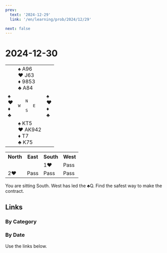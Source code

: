 ```yaml
---
prev:
  text: '2024-12-29'
  link: '/en/learning/prob/2024/12/29'

next: false
---
```


# 2024-12-30

<table class="deal">
	<tr>
		<td></td>
		<td>♠ A96<br>♥ J63<br>♦ 9853<br>♣ A84</td>
		<td></td>
	</tr>
	<tr>
		<td>♠ <br>♥ <br>♦ <br>♣ </td>
		<td><pre>   N<br>W     E<br>   S</pre></td>
		<td>♠ <br>♥ <br>♦ <br>♣ </td>
	</tr>
	<tr>
		<td></td>
		<td>♠ KT5<br>♥ AK942<br>♦ T7<br>♣ K75</td>
		<td></td>
	</tr>
</table>

<table class="auction">
	<tr>
		<th>North</th>
		<th>East</th>
		<th>South</th>
		<th>West</th>
	</tr>
	<tr>
		<td></td>
		<td></td>
		<td>1♥</td>
		<td>Pass</td>
	</tr>
	<tr>
		<td>2♥</td>
		<td>Pass</td>
		<td>Pass</td>
		<td>Pass</td>
	</tr>
</table>

You are sitting South. West has led the ♣Q. Find the safest way to make the contract.

## Links

[<Badge type="tip" text="Check Solution"/>](/en/learning/prob/2024/12/30)

### By Category

[<Badge type="tip" text="<--"/>](/en/practice/prob/2024/12/28)
[<Badge type="tip" text="Calendar"/>](/en/practice/calendar/2024/12)
[<Badge type="info" text="-->"/>](/en/practice/prob/2024/12/30#links)

### By Date

Use the links below.